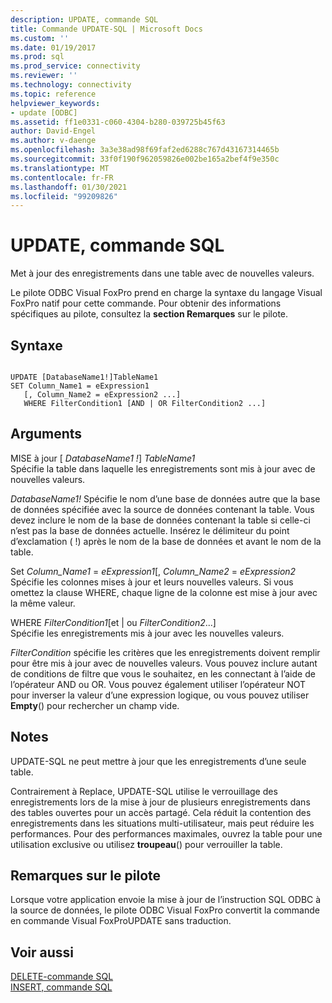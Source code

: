 ```yaml
---
description: UPDATE, commande SQL
title: Commande UPDATE-SQL | Microsoft Docs
ms.custom: ''
ms.date: 01/19/2017
ms.prod: sql
ms.prod_service: connectivity
ms.reviewer: ''
ms.technology: connectivity
ms.topic: reference
helpviewer_keywords:
- update [ODBC]
ms.assetid: ff1e0331-c060-4304-b280-039725b45f63
author: David-Engel
ms.author: v-daenge
ms.openlocfilehash: 3a3e38ad98f69faf2ed6288c767d43167314465b
ms.sourcegitcommit: 33f0f190f962059826e002be165a2bef4f9e350c
ms.translationtype: MT
ms.contentlocale: fr-FR
ms.lasthandoff: 01/30/2021
ms.locfileid: "99209826"
---
```

# <a name="update---sql-command"></a>UPDATE, commande SQL
Met à jour des enregistrements dans une table avec de nouvelles valeurs.  
  
 Le pilote ODBC Visual FoxPro prend en charge la syntaxe du langage Visual FoxPro natif pour cette commande. Pour obtenir des informations spécifiques au pilote, consultez la **section Remarques** sur le pilote.  
  
## <a name="syntax"></a>Syntaxe  
  
```  
  
UPDATE [DatabaseName1!]TableName1  
SET Column_Name1 = eExpression1  
   [, Column_Name2 = eExpression2 ...]  
   WHERE FilterCondition1 [AND | OR FilterCondition2 ...]  
```  
  
## <a name="arguments"></a>Arguments  
 MISE à jour [ *DatabaseName1 !*] *TableName1*  
 Spécifie la table dans laquelle les enregistrements sont mis à jour avec de nouvelles valeurs.  
  
 *DatabaseName1!* Spécifie le nom d’une base de données autre que la base de données spécifiée avec la source de données contenant la table. Vous devez inclure le nom de la base de données contenant la table si celle-ci n’est pas la base de données actuelle. Insérez le délimiteur du point d’exclamation ( !) après le nom de la base de données et avant le nom de la table.  
  
 Set *Column_Name1* =  *eExpression1*[, *Column_Name2* =  *eExpression2*  
 Spécifie les colonnes mises à jour et leurs nouvelles valeurs. Si vous omettez la clause WHERE, chaque ligne de la colonne est mise à jour avec la même valeur.  
  
 WHERE *FilterCondition1*[et &#124; ou *FilterCondition2*...]  
 Spécifie les enregistrements mis à jour avec les nouvelles valeurs.  
  
 *FilterCondition* spécifie les critères que les enregistrements doivent remplir pour être mis à jour avec de nouvelles valeurs. Vous pouvez inclure autant de conditions de filtre que vous le souhaitez, en les connectant à l’aide de l’opérateur AND ou OR. Vous pouvez également utiliser l’opérateur NOT pour inverser la valeur d’une expression logique, ou vous pouvez utiliser **Empty**() pour rechercher un champ vide.  
  
## <a name="remarks"></a>Notes  
 UPDATE-SQL ne peut mettre à jour que les enregistrements d’une seule table.  
  
 Contrairement à Replace, UPDATE-SQL utilise le verrouillage des enregistrements lors de la mise à jour de plusieurs enregistrements dans des tables ouvertes pour un accès partagé. Cela réduit la contention des enregistrements dans les situations multi-utilisateur, mais peut réduire les performances. Pour des performances maximales, ouvrez la table pour une utilisation exclusive ou utilisez **troupeau**() pour verrouiller la table.  
  
## <a name="driver-remarks"></a>Remarques sur le pilote  
 Lorsque votre application envoie la mise à jour de l’instruction SQL ODBC à la source de données, le pilote ODBC Visual FoxPro convertit la commande en commande Visual FoxProUPDATE sans traduction.  
  
## <a name="see-also"></a>Voir aussi  
 [DELETE-commande SQL](../../odbc/microsoft/delete-sql-command.md)   
 [INSERT, commande SQL](../../odbc/microsoft/insert-sql-command.md)
